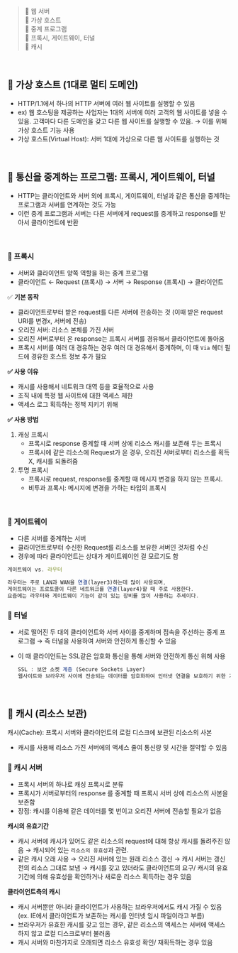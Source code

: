 > 📂 웹 서버 </br>
📑 가상 호스트 </br>
📑 중계 프로그램 </br>
     📌 프록시, 게이트웨이, 터널 </br>
📑 캐시 </br>

</br>

## 📑 가상 호스트 (1대로 멀티 도메인)

- HTTP/1.1에서 하나의 HTTP 서버에 여러 웹 사이트를 실행할 수 있음
- ex) 웹 호스팅을 제공하는 사업자는 1대의 서버에 여러 고객의 웹 사이트를 넣을 수 있음. 고객마다 다른 도메인을 갖고 다른 웹 사이트를 실행할 수 있음. → 이를 위해 가상 호스트 기능 사용
- 가상 호스트(Virtual Host): 서버 1대에 가상으로 다른 웹 사이트를 실행하는 것

</br>

## 📑 통신을 중계하는 프로그램: 프록시, 게이트웨이, 터널

- HTTP는 클라이언트와 서버 외에 프록시, 게이트웨이, 터널과 같은 통신을 중계하는 프로그램과 서버를 연계하는 것도 가능
- 이런 중계 프로그램과 서버는 다른 서버에게 request를 중계하고 response를 받아서 클라이언트에 반환

</br>

### 📌 프록시

- 서버와 클라이언트 양쪽 역할을 하는 중계 프로그램
- 클라이언트 ← Request (프록시) → 서버 → Response (프록시) → 클라이언트

✅ **기본 동작**

- 클라이언트로부터 받은 request를 다른 서버에 전송하는 것 (이때 받은 request URI를 변경x, 서버에 전송)
- 오리진 서버: 리소스 본체를 가진 서버
- 오리진 서버로부터 온 response는 프록시 서버를 경유해서 클라이언트에 돌아옴
- 프록시 서버를 여러 대 경유하는 경우 여러 대 경유해서 중계하며, 이 때 `Via` 헤더 필드에 경유한 호스트 정보 추가 필요

**✅ 사용 이유**

- 캐시를 사용해서 네트워크 대역 등을 효율적으로 사용
- 조직 내에 특정 웹 사이트에 대한 액세스 제한
- 액세스 로그 획득하는 정책 지키기 위해

**✅ 사용 방법**

1. 캐싱 프록시
    - 프록시로 response 중계할 때 서버 상에 리소스 캐시를 보존해 두는 프록시
    - 프록시에 같은 리소스에 Request가 온 경우, 오리진 서버로부터 리소스를 획득X, 캐시를 되돌려줌
2. 투명 프록시
    - 프록시로 request, response를 중계할 때 메시지 변경을 하지 않는 프록시.
    - 비투과 프록시: 메시지에 변경을 가하는 타입의 프록시

</br>

### 📌 게이트웨이

- 다른 서버를 중계하는 서버
- 클라이언트로부터 수신한 Request를 리소스를 보유한 서버인 것처럼 수신
- 경우에 따라 클라이언트는 상대가 게이트웨이인 걸 모르기도 함

```jsx
게이트웨이 vs. 라우터 

라우터는 주로 LAN과 WAN을 연결(layer3)하는데 많이 사용되며, 
게이트웨이는 프로토콜이 다른 네트워크를 연결(layer4)할 때 주로 사용한다. 
요즘에는 라우터와 게이트웨이 기능이 같이 있는 장비를 많이 사용하는 추세이다.
```

### 📌 터널

- 서로 떨어진 두 대의 클라이언트와 서버 사이를 중계하며 접속을 주선하는 중계 프로그램 → 즉 터널을 사용하여 서버와 안전하게 통신할 수 있음
- 이 때 클라이언트는 SSL같은 암호화 통신을 통해 서버와 안전하게 통신 위해 사용
    
    ```jsx
    SSL : 보안 소켓 계층 (Secure Sockets Layer)
    웹사이트와 브라우저 사이에 전송되는 데이터를 암호화하여 인터넷 연결을 보호하기 위한 기술
    ```
    
</br>

## 📑 캐시 (리소스 보관)

캐시(Cache): 프록시 서버와 클라이언트의 로컬 디스크에 보관된 리소스의 사본

- 캐시를 사용해 리소스 가진 서버에의 액세스 줄여 통신량 및 시간을 절약할 수 있음

### 📌 캐시 서버

- 프록시 서버의 하나로 캐싱 프록시로 분류
- 프록시가 서버로부터의 response 를 중계할 때 프록시 서버 상에 리소스의 사본을 보존함
- 장점: 캐시를 이용해 같은 데이터를 몇 번이고 오리진 서버에 전송할 필요가 없음

**캐시의 유효기간**

- 캐시 서버에 캐시가 있어도 같은 리소스의 request에 대해 항상 캐시를 돌려주진 않음 → 캐시되어 있는 `리소스의 유효성`과 관련.
- 같은 캐시 오래 사용 → 오리진 서버에 있는 원래 리소스 갱신 → 캐시 서버는 갱신 전의 리소스 그대로 보냄 → 캐시를 갖고 있더라도 클라이언트의 요구/ 캐시의 유효 기간에 의해 유효성을 확인하거나 새로운 리소스 획득하는 경우 있음

**클라이언트측의 캐시**

- 캐시 서버뿐만 아니라 클라이언트가 사용하는 브라우저에서도 캐시 가질 수 있음 (ex. IE에서 클라이언트가 보존하는 캐시를 인터넷 임시 파일이라고 부름)
- 브라우저가 유효한 캐시를 갖고 있는 경우, 같은 리소스의 액세스는 서버에 액세스하지 않고 로컬 디스크로부터 불러옴
- 캐시 서버와 마찬가지로 오래되면 리소스 유효성 확인/ 재획득하는 경우 있음
